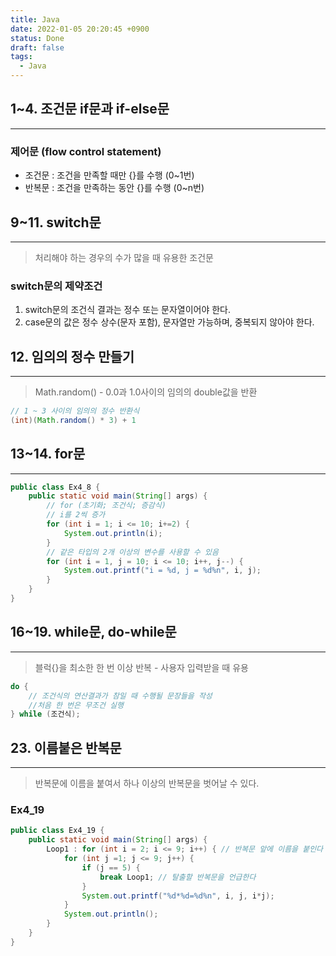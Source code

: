 ```yaml
---
title: Java
date: 2022-01-05 20:20:45 +0900
status: Done
draft: false
tags:
  - Java
---
```

## 1~4. 조건문 if문과 if-else문
---
### 제어문 (flow control statement)
- 조건문 : 조건을 만족할 때만 {}를 수행 (0~1번)
- 반복문 : 조건을 만족하는 동안 {}를 수행 (0~n번)
## 9~11. switch문
---
> 처리해야 하는 경우의 수가 많을 때 유용한 조건문
> 
### switch문의 제약조건
1. switch문의 조건식 결과는 정수 또는 문자열이어야 한다.
2. case문의 값은 정수 상수(문자 포함), 문자열만 가능하며, 중복되지 않아야 한다.
## 12. 임의의 정수 만들기
---
> Math.random() - 0.0과 1.0사이의 임의의 double값을 반환
> 
```java
// 1 ~ 3 사이의 임의의 정수 반환식
(int)(Math.random() * 3) + 1
```
## 13~14. for문
---
```java
public class Ex4_8 {
	public static void main(String[] args) {
		// for (초기화; 조건식; 증감식)
		// i를 2씩 증가
		for (int i = 1; i <= 10; i+=2) {
			System.out.println(i);
		}
		// 같은 타입의 2개 이상의 변수를 사용할 수 있음
		for (int i = 1, j = 10; i <= 10; i++, j--) {
			System.out.printf("i = %d, j = %d%n", i, j);
		}
	}
}
```
## 16~19. while문, do-while문
---
> 블럭{}을 최소한 한 번 이상 반복 - 사용자 입력받을 때 유용
> 
```java
do {
	// 조건식의 연산결과가 참일 때 수행될 문장들을 작성
	//처음 한 번은 무조건 실행
} while (조건식);
```
## 23. 이름붙은 반복문
---
> 반복문에 이름을 붙여서 하나 이상의 반복문을 벗어날 수 있다.
> 
### Ex4_19
```java
public class Ex4_19 {
	public static void main(String[] args) {
		Loop1 : for (int i = 2; i <= 9; i++) { // 반복문 앞에 이름을 붙인다
			for (int j =1; j <= 9; j++) {
				if (j == 5) {
					break Loop1; // 탈출할 반복문을 언급한다
				}
				System.out.printf("%d*%d=%d%n", i, j, i*j);
			}
			System.out.println();
		}
	}
}
```
